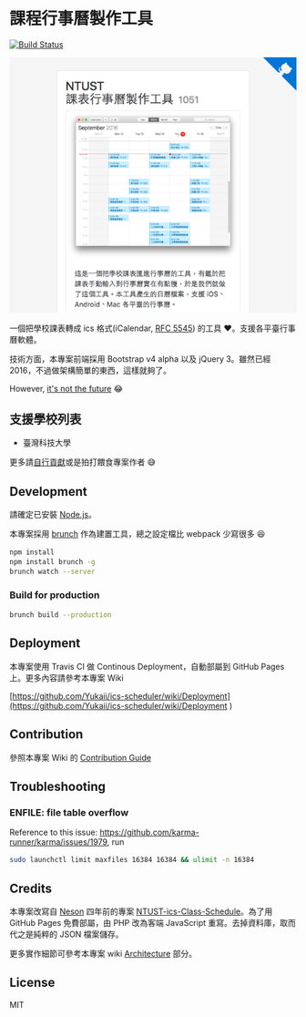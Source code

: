 # 課程行事曆製作工具

[![Build Status](https://travis-ci.org/Yukaii/ics-scheduler.svg?branch=master)](https://travis-ci.org/Yukaii/ics-scheduler)

![preview](./docs/images/screenshot-1.png)

一個把學校課表轉成 ics 格式(iCalendar, [RFC 5545](https://tools.ietf.org/html/rfc5545)) 的工具 :heart:。支援各平臺行事曆軟體。

技術方面，本專案前端採用 Bootstrap v4 alpha 以及 jQuery 3。雖然已經 2016，不過做架構簡單的東西，這樣就夠了。

However, [it's not the future](https://hackernoon.com/how-it-feels-to-learn-javascript-in-2016-d3a717dd577f) :joy:


## 支援學校列表

* 臺灣科技大學

更多請[自行貢獻](https://github.com/Yukaii/ics-scheduler/wiki/Contribution)或是拍打餵食專案作者 :sweat_smile:

## Development

請確定已安裝 [Node.js](https://nodejs.org)。

本專案採用 [brunch](http://brunch.io) 作為建置工具，總之設定檔比 webpack 少寫很多 :laughing:

```bash
npm install
npm install brunch -g
brunch watch --server
```

### Build for production

```bash
brunch build --production
```

## Deployment

本專案使用 Travis CI 做 Continous Deployment，自動部屬到 GitHub Pages 上。更多內容請參考本專案 Wiki

[https://github.com/Yukaii/ics-scheduler/wiki/Deployment](https://github.com/Yukaii/ics-scheduler/wiki/Deployment
)

## Contribution

參照本專案 Wiki 的 [Contribution Guide](https://github.com/Yukaii/ics-scheduler/wiki/Contribution)

## Troubleshooting

### ENFILE: file table overflow

Reference to this issue: https://github.com/karma-runner/karma/issues/1979, run

```bash
sudo launchctl limit maxfiles 16384 16384 && ulimit -n 16384
```

## Credits

本專案改寫自 [Neson](https://github.com/Neson) 四年前的專案 [NTUST-ics-Class-Schedule](https://github.com/Neson/NTUST-ics-Class-Schedule)。為了用 GitHub Pages 免費部屬，由 PHP 改為客端 JavaScript 重寫。去掉資料庫，取而代之是純粹的 JSON 檔案儲存。

更多實作細節可參考本專案 wiki [Architecture](https://github.com/Yukaii/ics-scheduler/wiki/Architecture)
 部分。

## License

MIT
